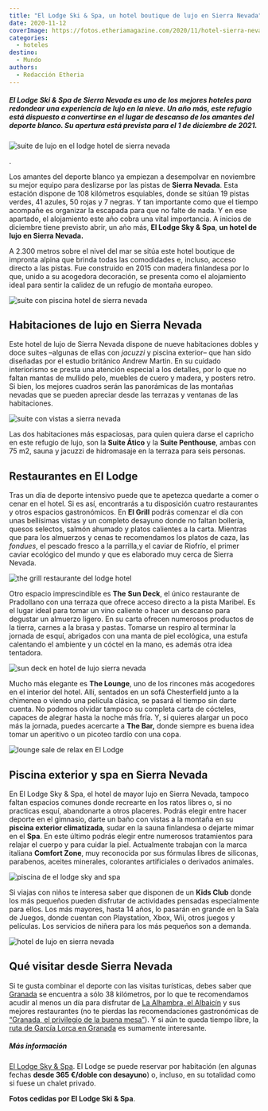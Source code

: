 ```yaml
---
title: "El Lodge Ski & Spa, un hotel boutique de lujo en Sierra Nevada"
date: 2020-11-12
coverImage: https://fotos.etheriamagazine.com/2020/11/hotel-sierra-nevada-el-lodge-piscina.jpg
categories: 
  - hoteles
destino: 
  - Mundo
authors: 
  - Redacción Etheria
---
```


##### El Lodge Ski & Spa de Sierra Nevada es uno de los mejores hoteles para redondear una experiencia de lujo en la nieve. Un año más, este refugio está dispuesto a convertirse en el lugar de descanso de los amantes del deporte blanco. Su apertura está prevista para el 1 de diciembre de 2021.

![suite de lujo en el lodge hotel de sierra nevada](https://fotos.etheriamagazine.com/2020/11/hotel-sierra-nevada-Deluxe-Suite.jpg "Vistas desde una suite de lujo de El Lodge Ski & Spa.")

. 

Los amantes del deporte blanco ya empiezan a desempolvar en noviembre su mejor equipo 
para deslizarse por las pistas de **Sierra Nevada**. Esta estación dispone de 108 
kilómetros esquiables, donde se sitúan 19 pistas verdes, 41 azules, 50 rojas y 7 negras. 
Y tan importante como que el tiempo acompañe es organizar la escapada para que no falte 
de nada. Y en ese apartado, el alojamiento este año cobra una vital importancia. A 
inicios de diciembre tiene previsto abrir, un año más, **El Lodge Sky & Spa**, **un 
hotel de lujo en Sierra Nevada.** 

A 2.300 metros sobre el nivel del mar se sitúa este hotel boutique de impronta alpina 
que brinda todas las comodidades e, incluso, acceso directo a las pistas. Fue construido 
en 2015 con madera finlandesa por lo que, unido a su acogedora decoración, se presenta 
como el alojamiento ideal para sentir la calidez de un refugio de montaña europeo. 

![suite con piscina hotel de sierra nevada](https://fotos.etheriamagazine.com/2020/11/hotel-sierra-nevada-Lodge-Suite-Pool.jpg "Suite con piscina del hotel El Lodge, en Sierra Nevada.")

## Habitaciones de lujo en Sierra Nevada

Este hotel de lujo de Sierra Nevada dispone de nueve habitaciones dobles y doce suites 
–algunas de ellas con _jacuzzi_ y piscina exterior– que han sido diseñadas por el 
estudio británico Andrew Martin. En su cuidado interiorismo se presta una atención 
especial a los detalles, por lo que no faltan mantas de mullido pelo, muebles de cuero y 
madera, y posters retro. Si bien, los mejores cuadros serán las panorámicas de las 
montañas nevadas que se pueden apreciar desde las terrazas y ventanas de las 
habitaciones. 

![suite con vistas a sierra nevada](https://fotos.etheriamagazine.com/2020/11/hotel-sierra-nevada-Lodge-Suite-Mountain.jpg "Suite con vistas a la montaña, en El Lodge.")

Las dos habitaciones más espaciosas, para quien quiera darse el capricho en este refugio 
de lujo, son la **Suite Ático** y la **Suite Penthouse**, ambas con 75 m2, sauna y 
jacuzzi de hidromasaje en la terraza para seis personas. 

## Restaurantes en El Lodge

Tras un día de deporte intensivo puede que te apetezca quedarte a comer o cenar en el 
hotel. Si es así, encontrarás a tu disposición cuatro restaurantes y otros espacios 
gastronómicos. En **El Grill** podrás comenzar el día con unas bellísimas vistas y un 
completo desayuno donde no faltan bollería, quesos selectos, salmón ahumado y platos 
calientes a la carta. Mientras que para los almuerzos y cenas te recomendamos los platos 
de caza, las _fondues_, el pescado fresco a la parrilla,y el caviar de Riofrío, el 
primer caviar ecológico del mundo y que es elaborado muy cerca de Sierra Nevada. 

![the grill restaurante del lodge hotel](https://fotos.etheriamagazine.com/2020/11/hotel-sierra-nevada-The-Grill.jpg "The Grill, comidas con vistas a Sierra Nevada.")

Otro espacio imprescindible es **The** **Sun Deck**, el único restaurante de Pradollano 
con una terraza que ofrece acceso directo a la pista Maribel. Es el lugar ideal para 
tomar un vino caliente o hacer un descanso para degustar un almuerzo ligero. En su carta 
ofrecen numerosos productos de la tierra, carnes a la brasa y pastas. Tomarse un respiro 
al terminar la jornada de esquí, abrigados con una manta de piel ecológica, una estufa 
calentando el ambiente y un cóctel en la mano, es además otra idea tentadora. 

![sun deck en hotel de lujo sierra nevada](https://fotos.etheriamagazine.com/2020/11/hotel-sierra-nevada-The-Sun-Deck.jpg "The Sun Deck, en El Lodge de Sierra Nevada.")

Mucho más elegante es **The Lounge**, uno de los rincones más acogedores en el interior 
del hotel. Allí, sentados en un sofá Chesterfield junto a la chimenea o viendo una 
película clásica, se pasará el tiempo sin darte cuenta. No podemos olvidar tampoco su 
completa carta de cócteles, capaces de alegrar hasta la noche más fría. Y, si quieres 
alargar un poco más la jornada, puedes acercarte a **The Bar,** donde siempre es buena 
idea tomar un aperitivo o un picoteo tardío con una copa. 

![lounge sale de relax en El Lodge](https://fotos.etheriamagazine.com/2020/11/hotel-sierra-nevada-The-Lounge.jpg "El Lounge, una sala donde relajarse tras la jornada de esquí.")

## Piscina exterior y spa en Sierra Nevada

En El Lodge Sky & Spa, el hotel de mayor lujo en Sierra Nevada, tampoco faltan espacios 
comunes donde recrearte en los ratos libres o, si no practicas esquí, abandonarte a 
otros placeres. Podrás elegir entre hacer deporte en el gimnasio, darte un baño con 
vistas a la montaña en su **piscina exterior climatizada**, sudar en la sauna finlandesa 
o dejarte mimar en el **Spa**. En este último podrás elegir entre numerosos tratamientos 
para relajar el cuerpo y para cuidar la piel. Actualmente trabajan con la marca italiana 
**Comfort Zone**, muy reconocida por sus fórmulas libres de siliconas, parabenos, 
aceites minerales, colorantes artificiales o derivados animales. 

![piscina de el lodge sky and spa](https://fotos.etheriamagazine.com/2020/11/hotel-El-Lodge-Ski-Spa.jpg "Piscina con vistas de El Lodge Ski & Spa.")

Si viajas con niños te interesa saber que disponen de un **Kids Club** donde los más 
pequeños pueden disfrutar de actividades pensadas especialmente para ellos. Los más 
mayores, hasta 14 años, lo pasarán en grande en la Sala de Juegos, donde cuentan con 
Playstation, Xbox, Wii, otros juegos y películas. Los servicios de niñera para los más 
pequeños son a demanda. 

![hotel de lujo en sierra nevada](https://fotos.etheriamagazine.com/2020/11/hotel-sierra-nevada-El-Lodge-Ski-Spa.jpg "El Lodge Ski & Spa, un acogedor refugio de lujo en Sierra Nevada.")

## Qué visitar desde Sierra Nevada

Si te gusta combinar el deporte con las visitas turísticas, debes saber que [Granada](http://www.granadatur.com/) 
se encuentra a sólo 38 kilómetros, por lo que te recomendamos acudir al menos un día 
para disfrutar de [La Alhambra, el 
Albaicín](https://etheriamagazine.com/2020/05/29/48-horas-en-el-albayzin-y-la-alhambra/) 
y sus mejores restaurantes (no te pierdas las recomendaciones gastronómicas de [“Granada, 
el privilegio de la buena 
mesa”](https://etheriamagazine.com/2020/10/30/restaurantes-bares-de-granada-y-visitas-para-mujeres/)). 
Y si aún te queda tiempo libre, la [ruta de García Lorca en 
Granada](https://etheriamagazine.com/2020/10/07/ruta-cultural-granada-de-garcia-lorca/) 
es sumamente interesante. 

##### Más información

[El Lodge Sky & Spa](https://www.ellodge.com/es/). El Lodge se puede reservar por 
habitación (en algunas fechas **desde 365 €/doble con desayuno**) o, incluso, en su 
totalidad como si fuese un chalet privado. 

**Fotos cedidas por El Lodge Ski & Spa**.
